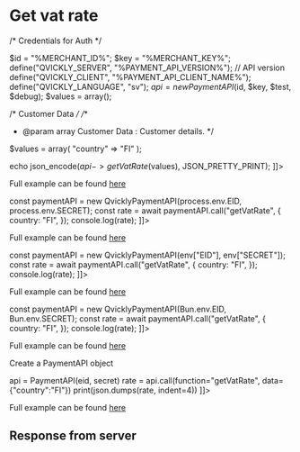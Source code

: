 # Get vat rate

<include from="Snippets-PaymentAPI.md" element-id="snippet-header"></include>

<tabs>
    <tab title="%code-json%">
<code-block lang="json">
<![CDATA[
{
    "credentials": {
        "id": "%MERCHANT_ID%",
        "hash": "e2b7cd4e3e73d940be7c14cb68de7e56316925dc46ce92a9b0a97f7ccbd59b615cf87fcca1140f4fee2818d6a8b51e9c167f1ddb055a602ab47016dfd49a2fb4",
        "version": "%PAYMENT_API_VERSION%",
        "client": "%PAYMENT_API_CLIENT_NAME%",
        "language": "sv",
        "time": 1714940849.370662
    },
    "data": {
        "country": "FI"
    },
    "function": "getVatRate"
}
]]>
</code-block>
    </tab>

<tab title="%code-phplegacy%">
<code-block lang="PHP">
<![CDATA[
<?php
include('../PaymentAPI.php');
$test = true;
$debug = false;

/* Credentials for Auth */

$id = "%MERCHANT_ID%";
$key = "%MERCHANT_KEY%";
define("QVICKLY_SERVER", "%PAYMENT_API_VERSION%"); // API version
define("QVICKLY_CLIENT", "%PAYMENT_API_CLIENT_NAME%");
define("QVICKLY_LANGUAGE", "sv");
$api = new PaymentAPI($id, $key, $test, $debug);
$values = array();

/* Customer Data */
/**
* @param array Customer Data : Customer details.
  */

$values = array(
    "country" => "FI"
);

echo json_encode($api->getVatRate($values), JSON_PRETTY_PRINT);
]]>
</code-block>

Full example can be found [here](https://github.com/Billmate/QvicklyAPISamples/blob/main/PHP.Legacy/examples/getVatRate.php)

</tab>

<tab title="%code-node%">
<code-block lang="javascript">
<![CDATA[
import { QvicklyPaymentAPI } from "../../PaymentAPI.js";

const paymentAPI = new QvicklyPaymentAPI(process.env.EID, process.env.SECRET);
const rate = await paymentAPI.call("getVatRate", {
    country: "FI",
});
console.log(rate);
]]>
</code-block>

Full example can be found [here](https://github.com/Billmate/QvicklyAPISamples/blob/main/Node.JS/examples/PaymentAPI/getVatRate.js)

</tab>

<tab title="%code-deno%">
<code-block lang="javascript">
<![CDATA[
import {QvicklyPaymentAPI, env} from "../../PaymentAPI.ts";

const paymentAPI = new QvicklyPaymentAPI(env["EID"], env["SECRET"]);
const rate = await paymentAPI.call("getVatRate", {
    country: "FI",
});
console.log(rate);
]]>
</code-block>

Full example can be found [here](https://github.com/Billmate/QvicklyAPISamples/blob/main/Deno/examples/PaymentAPI/getVatRate.ts)

</tab>

<tab title="%code-bun%">
<code-block lang="javascript">
<![CDATA[
import QvicklyPaymentAPI from "../../PaymentAPI";

const paymentAPI = new QvicklyPaymentAPI(Bun.env.EID, Bun.env.SECRET);
const rate = await paymentAPI.call("getVatRate", {
    country: "FI",
});
console.log(rate);
]]>
</code-block>

Full example can be found [here](https://github.com/Billmate/QvicklyAPISamples/blob/main/Bun/examples/PaymentAPI/getVatRate.ts)

</tab>

  <tab title="%code-python%">
<code-block lang="Python">
<![CDATA[
from PaymentAPI import PaymentAPI

# Create a PaymentAPI object
api = PaymentAPI(eid, secret)
rate = api.call(function="getVatRate", data={"country":"FI"})
print(json.dumps(rate, indent=4))
]]>
</code-block>

Full example can be found [here](https://github.com/Billmate/QvicklyAPISamples/blob/main/Python/examples/PaymentAPI/getVatRate.py)

  </tab>
</tabs>

## Response from server
<code-block lang="json">
<![CDATA[
{
    "credentials": {
        "hash": "552d8dcff344e07723d138bc14696d1012652d44ff5ac43f0b6d8319ce7f7443c0474423768181c8a648ee385afe8b8bd18af485b5a94c7669a8a6a1617700f4",
        "logid": 1234567
    },
    "data": {
        "result": "24"
    }
}
]]>
</code-block>

<include from="Snippets-Examples.md" element-id="snippet-footer"></include>